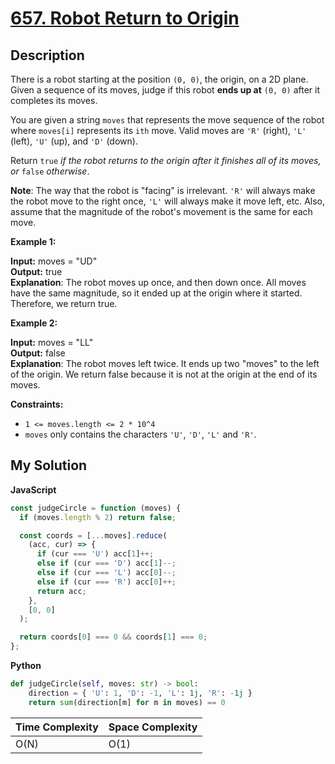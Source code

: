 # [657. Robot Return to Origin](https://leetcode.com/problems/robot-return-to-origin)

## Description

There is a robot starting at the position `(0, 0)`, the origin, on a 2D plane. Given a sequence of its moves, judge if this robot **ends up at** `(0, 0)` after it completes its moves.

You are given a string `moves` that represents the move sequence of the robot where `moves[i]` represents its `ith` move. Valid moves are `'R'` (right), `'L'` (left), `'U'` (up), and `'D'` (down).

Return `true` _if the robot returns to the origin after it finishes all of its moves, or_ `false` _otherwise_.

**Note**: The way that the robot is "facing" is irrelevant. `'R'` will always make the robot move to the right once, `'L'` will always make it move left, etc. Also, assume that the magnitude of the robot's movement is the same for each move.

**Example 1:**

**Input:** moves = "UD"  
**Output:** true  
**Explanation**: The robot moves up once, and then down once. All moves have the same magnitude, so it ended up at the origin where it started. Therefore, we return true.

**Example 2:**

**Input:** moves = "LL"  
**Output:** false  
**Explanation**: The robot moves left twice. It ends up two "moves" to the left of the origin. We return false because it is not at the origin at the end of its moves.

**Constraints:**

- `1 <= moves.length <= 2 * 10^4`
- `moves` only contains the characters `'U'`, `'D'`, `'L'` and `'R'`.

## My Solution

**JavaScript**

```js
const judgeCircle = function (moves) {
  if (moves.length % 2) return false;

  const coords = [...moves].reduce(
    (acc, cur) => {
      if (cur === 'U') acc[1]++;
      else if (cur === 'D') acc[1]--;
      else if (cur === 'L') acc[0]--;
      else if (cur === 'R') acc[0]++;
      return acc;
    },
    [0, 0]
  );

  return coords[0] === 0 && coords[1] === 0;
};
```

**Python**

```py
def judgeCircle(self, moves: str) -> bool:
    direction = { 'U': 1, 'D': -1, 'L': 1j, 'R': -1j }
    return sum(direction[m] for m in moves) == 0
```

| Time Complexity | Space Complexity |
| --------------- | ---------------- |
| O(N)            | O(1)             |
